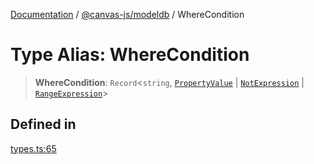 [Documentation](../../../packages.md) / [@canvas-js/modeldb](../index.md) / WhereCondition

# Type Alias: WhereCondition

> **WhereCondition**: `Record`\<`string`, [`PropertyValue`](PropertyValue.md) \| [`NotExpression`](NotExpression.md) \| [`RangeExpression`](RangeExpression.md)\>

## Defined in

[types.ts:65](https://github.com/canvasxyz/canvas/blob/62d177fb446565afa753f83091e84331fbd47245/packages/modeldb/src/types.ts#L65)
